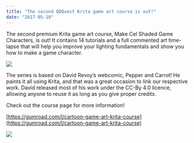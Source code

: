 ```yaml
---
title: "The second QDQuest Krita game art course is out!"
date: "2017-05-10"
---
```


The second premium Krita game art course, Make Cel Shaded Game Characters, is out! It contains 14 tutorials and a full commented art time-lapse that will help you improve your lighting fundamentals and show you how to make a game character.

[![](/images/posts/2017/krita-course-cel-shading.jpg)](/images/posts/2017/krita-course-cel-shading.jpg)

The series is based on David Revoy’s webcomic, Pepper and Carrot! He paints it all using Krita, and that was a great occasion to link our respective work. David released most of his work under the CC-By 4.0 licence, allowing anyone to reuse it as long as you give proper credits.

Check out the course page for more information!

[https://gumroad.com/l/cartoon-game-art-krita-course](https://gumroad.com/l/cartoon-game-art-krita-course)

[![](/images/posts/2017/banner_gumroad.jpg)](/images/posts/2017/banner_gumroad.jpg)
